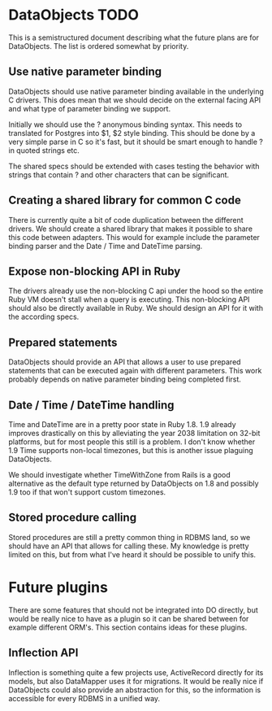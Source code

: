 DataObjects TODO
==================

This is a semistructured document describing what the future plans
are for DataObjects. The list is ordered somewhat by priority.

Use native parameter binding
----------------------------

DataObjects should use native parameter binding available in the underlying
C drivers. This does mean that we should decide on the external facing API
and what type of parameter binding we support.

Initially we should use the ? anonymous binding syntax. This needs to translated
for Postgres into $1, $2 style binding. This should be done by a very simple
parse in C so it's fast, but it should be smart enough to handle ? in quoted strings etc.

The shared specs should be extended with cases testing the behavior with strings
that contain ? and other characters that can be significant.

Creating a shared library for common C code
-------------------------------------------

There is currently quite a bit of code duplication between the different drivers. We
should create a shared library that makes it possible to share this code between adapters.
This would for example include the parameter binding parser and the Date / Time and DateTime
parsing.

Expose non-blocking API in Ruby
-------------------------------
The drivers already use the non-blocking C api under the hood so the entire Ruby VM
doesn't stall when a query is executing. This non-blocking API should also be directly
available in Ruby. We should design an API for it with the according specs.

Prepared statements
-------------------
DataObjects should provide an API that allows a user to use prepared statements that can
be executed again with different parameters. This work probably depends on native parameter
binding being completed first.

Date / Time / DateTime handling
-------------------------------
Time and DateTime are in a pretty poor state in Ruby 1.8. 1.9 already improves drastically
on this by alleviating the year 2038 limitation on 32-bit platforms, but for most people
this still is a problem. I don't know whether 1.9 Time supports non-local timezones, but
this is another issue plaguing DataObjects.

We should investigate whether TimeWithZone from Rails is a good alternative as the default
type returned by DataObjects on 1.8 and possibly 1.9 too if that won't support custom
timezones.

Stored procedure calling
------------------------
Stored procedures are still a pretty common thing in RDBMS land, so we should have an API
that allows for calling these. My knowledge is pretty limited on this, but from what I've
heard it should be possible to unify this.

Future plugins
==============

There are some features that should not be integrated into DO directly, but would be really
nice to have as a plugin so it can be shared between for example different ORM's. This
section contains ideas for these plugins.

Inflection API
--------------
Inflection is something quite a few projects use, ActiveRecord directly for its models,
but also DataMapper uses it for migrations. It would be really nice if DataObjects could
also provide an abstraction for this, so the information is accessible for every RDBMS
in a unified way.
